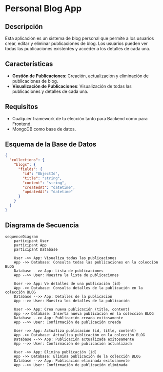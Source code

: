 # Personal Blog App

## Descripción

Esta aplicación es un sistema de blog personal que permite a los usuarios crear, editar y eliminar publicaciones de blog. Los usuarios pueden ver todas las publicaciones existentes y acceder a los detalles de cada una.

## Características

- **Gestión de Publicaciones**: Creación, actualización y eliminación de publicaciones de blog.
- **Visualización de Publicaciones**: Visualización de todas las publicaciones y detalles de cada una.

## Requisitos

- Cualquier framework de tu elección tanto para Backend como para Frontend.
- MongoDB como base de datos.

## Esquema de la Base de Datos

```json
{
  "collections": {
    "blogs": {
      "fields": {
        "id": "ObjectId",
        "title": "string",
        "content": "string",
        "createdAt": "datetime",
        "updatedAt": "datetime"
      }
    }
  }
}
```

## Diagrama de Secuencia
```mermaid
sequenceDiagram
    participant User
    participant App
    participant Database

    User ->> App: Visualiza todas las publicaciones
    App ->> Database: Consulta todas las publicaciones en la colección BLOG
    Database -->> App: Lista de publicaciones
    App -->> User: Muestra la lista de publicaciones

    User ->> App: Ve detalles de una publicación (id)
    App ->> Database: Consulta detalles de la publicación en la colección BLOG
    Database -->> App: Detalles de la publicación
    App -->> User: Muestra los detalles de la publicación

    User ->> App: Crea nueva publicación (title, content)
    App ->> Database: Inserta nueva publicación en la colección BLOG
    Database -->> App: Publicación creada exitosamente
    App -->> User: Confirmación de publicación creada

    User ->> App: Actualiza publicación (id, title, content)
    App ->> Database: Actualiza publicación en la colección BLOG
    Database -->> App: Publicación actualizada exitosamente
    App -->> User: Confirmación de publicación actualizada

    User ->> App: Elimina publicación (id)
    App ->> Database: Elimina publicación de la colección BLOG
    Database -->> App: Publicación eliminada exitosamente
    App -->> User: Confirmación de publicación eliminada
```
